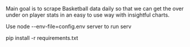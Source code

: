 Main goal is to scrape Basketball data daily so that we can get the over under on player stats in an easy to use way with insightful charts.

Use node --env-file=config.env server to run serv

pip install -r requirements.txt
